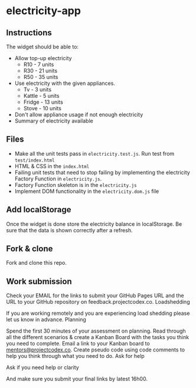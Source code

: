 # electricity-app

## Instructions
The widget should be able to: 
*  Allow top-up electricity
    * R10 - 7 units
    * R30 - 21 units
    * R50 - 35 units
* Use electricity with the given appliances. 
    * Tv - 3 units
    * Kattle - 5 units
    * Fridge - 13 units
    * Stove - 10 units
* Don't allow appliance usage if not enough electricity
* Summary of electricity available

## Files 
* Make all the unit tests pass in `electricity.test.js`. Run test from `test/index.html`
* HTML & CSS in the `index.html`
* Failing unit tests that need to stop failing by implementing the electricity Factory Function in `electricity.js`. 
* Factory Function skeleton is in the `electricity.js`
* Implement DOM functionality in the `electricity.dom.js` file

## Add localStorage
Once the widget is done store the electricity balance in localStorage. Be sure  that the data is shown correctly after a refresh.

## Fork & clone 
Fork and clone this repo. 

## Work submission 
Check your EMAIL for the links to submit your GitHub Pages URL and the URL to your GitHub repository on feedback.projectcodex.co. Loadshedding

If you are working remotely and you are experiencing load shedding please let us know in advance. Planning

Spend the first 30 minutes of your assessment on planning. Read through all the different scenarios & create a Kanban Board with the tasks you think you need to complete. Email a link to your Kanban board to mentors@projectcodex.co. Create pseudo code using code comments to help you think through what you need to do. Ask for help

Ask if you need help or clarity

And make sure you submit your final links by latest 16h00.